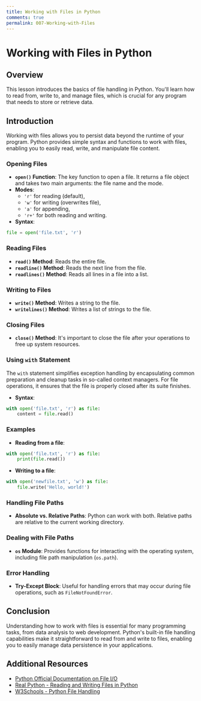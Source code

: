 ```yaml
---
title: Working with Files in Python
comments: true
permalink: 007-Working-with-Files
---
```


# Working with Files in Python

## Overview
This lesson introduces the basics of file handling in Python. You'll learn how to read from, write to, and manage files, which is crucial for any program that needs to store or retrieve data.

## Introduction

Working with files allows you to persist data beyond the runtime of your program. Python provides simple syntax and functions to work with files, enabling you to easily read, write, and manipulate file content.

### Opening Files

- **`open()` Function**: The key function to open a file. It returns a file object and takes two main arguments: the file name and the mode.
- **Modes**: 
  - `'r'` for reading (default),
  - `'w'` for writing (overwrites file),
  - `'a'` for appending,
  - `'r+'` for both reading and writing.
- **Syntax**:

```python
file = open('file.txt', 'r')
```

### Reading Files

- **`read()` Method**: Reads the entire file.
- **`readline()` Method**: Reads the next line from the file.
- **`readlines()` Method**: Reads all lines in a file into a list.

### Writing to Files

- **`write()` Method**: Writes a string to the file.
- **`writelines()` Method**: Writes a list of strings to the file.

### Closing Files

- **`close()` Method**: It's important to close the file after your operations to free up system resources.

### Using `with` Statement

The `with` statement simplifies exception handling by encapsulating common preparation and cleanup tasks in so-called context managers. For file operations, it ensures that the file is properly closed after its suite finishes.

- **Syntax**:

```python
with open('file.txt', 'r') as file:
    content = file.read()
```

### Examples

- **Reading from a file**:

```python
with open('file.txt', 'r') as file:
    print(file.read())
```

- **Writing to a file**:

```python
with open('newfile.txt', 'w') as file:
    file.write('Hello, world!')
```

### Handling File Paths

- **Absolute vs. Relative Paths**: Python can work with both. Relative paths are relative to the current working directory.

### Dealing with File Paths

- **`os` Module**: Provides functions for interacting with the operating system, including file path manipulation (`os.path`).

### Error Handling

- **Try-Except Block**: Useful for handling errors that may occur during file operations, such as `FileNotFoundError`.

## Conclusion

Understanding how to work with files is essential for many programming tasks, from data analysis to web development. Python's built-in file handling capabilities make it straightforward to read from and write to files, enabling you to easily manage data persistence in your applications.

## Additional Resources

- [Python Official Documentation on File I/O](https://docs.python.org/3/tutorial/inputoutput.html#reading-and-writing-files)
- [Real Python - Reading and Writing Files in Python](https://realpython.com/read-write-files-python/)
- [W3Schools - Python File Handling](https://www.w3schools.com/python/python_file_handling.asp)

